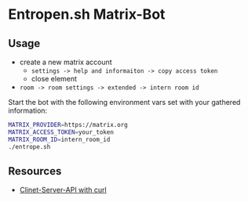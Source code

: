 # Entropen.sh Matrix-Bot

## Usage

- create a new matrix account
    - `settings -> help and informaiton -> copy access token`
    - close element
- `room -> room settings -> extended -> intern room id`

Start the bot with the following environment vars set with your gathered
information: 

```sh
MATRIX_PROVIDER=https://matrix.org
MATRIX_ACCESS_TOKEN=your_token
MATRIX_ROOM_ID=intern_room_id
./entrope.sh
```

## Resources

- [Clinet-Server-API with curl](https://www.matrix.org/docs/guides/client-server-api)

